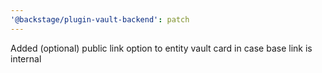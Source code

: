 ```yaml
---
'@backstage/plugin-vault-backend': patch
---
```


Added (optional) public link option to entity vault card in case base link is internal
